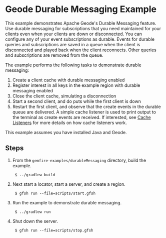 <!--
  ~ Copyright (c) VMware, Inc. 2022. All rights reserved.
  ~ SPDX-License-Identifier: Apache-2.0
  -->
<!--
Licensed to the Apache Software Foundation (ASF) under one or more
contributor license agreements.  See the NOTICE file distributed with
this work for additional information regarding copyright ownership.
The ASF licenses this file to You under the Apache License, Version 2.0
(the "License"); you may not use this file except in compliance with
the License.  You may obtain a copy of the License at

     http://www.apache.org/licenses/LICENSE-2.0

Unless required by applicable law or agreed to in writing, software
distributed under the License is distributed on an "AS IS" BASIS,
WITHOUT WARRANTIES OR CONDITIONS OF ANY KIND, either express or implied.
See the License for the specific language governing permissions and
limitations under the License.
-->

# Geode Durable Messaging Example

This example demonstrates Apache Geode's Durable Messaging feature.
Use durable messaging for subscriptions that you need maintained for your clients even when your clients are down or disconnected.
You can configure any of your event subscriptions as durable. Events for durable queries and subscriptions are saved in a queue when the client
is disconnected and played back when the client reconnects. Other queries and subscriptions are removed from the queue.

The example performs the following tasks to demonstrate durable messaging:

1. Create a client cache with durable messaging enabled
2. Register interest in all keys in the example region with durable messaging enabled
3. Close the client cache, simulating a disconnection
4. Start a second client, and do puts while the first client is down
5. Restart the first client, and observe that the create events in the durable queue are delivered.  A simple cache listener is used to print output to the terminal as create events are received.  If interested, see [Cache Listeners](listener/README.md) for more details on how cache listeners work.

This example assumes you have installed Java and Geode.

## Steps

1. From the `gemfire-examples/durableMessaging` directory, build the example.

        $ ../gradlew build

2. Next start a locator, start a server, and create a region.

        $ gfsh run --file=scripts/start.gfsh

3. Run the example to demonstrate durable messaging.

        $ ../gradlew run

4. Shut down the server.

        $ gfsh run --file=scripts/stop.gfsh
